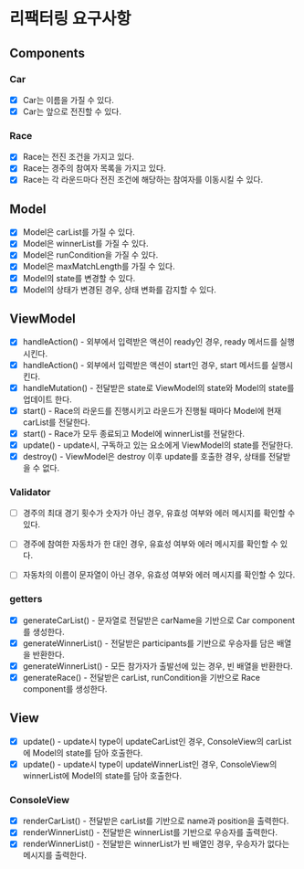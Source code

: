 # 리팩터링 요구사항

## Components

### Car

- [X] Car는 이름을 가질 수 있다.
- [X] Car는 앞으로 전진할 수 있다.

### Race

- [X] Race는 전진 조건을 가지고 있다.
- [X] Race는 경주의 참여자 목록을 가지고 있다.
- [X] Race는 각 라운드마다 전진 조건에 해당하는 참여자를 이동시킬 수 있다.

## Model

- [X] Model은 carList를 가질 수 있다.
- [X] Model은 winnerList를 가질 수 있다.
- [X] Model은 runCondition을 가질 수 있다.
- [X] Model은 maxMatchLength를 가질 수 있다.
- [X] Model의 state를 변경할 수 있다.
- [X] Model의 상태가 변경된 경우, 상태 변화를 감지할 수 있다.

## ViewModel

- [X] handleAction() - 외부에서 입력받은 액션이 ready인 경우, ready 메서드를 실행시킨다.
- [X] handleAction() - 외부에서 입력받은 액션이 start인 경우, start 메서드를 실행시킨다.
- [X] handleMutation() - 전달받은 state로 ViewModel의 state와 Model의 state를 업데이트 한다.
- [X] start() - Race의 라운드를 진행시키고 라운드가 진행될 때마다 Model에 현재 carList를 전달한다.
- [X] start() - Race가 모두 종료되고 Model에 winnerList를 전달한다.
- [X] update() - update시, 구독하고 있는 요소에게 ViewModel의 state를 전달한다.
- [X] destroy() - ViewModel은 destroy 이후 update를 호출한 경우, 상태를 전달받을 수 없다.

### Validator

- [ ] 경주의 최대 경기 횟수가 숫자가 아닌 경우, 유효성 여부와 에러 메시지를 확인할 수 있다.
- [ ] 경주에 참여한 자동차가 한 대인 경우, 유효성 여부와 에러 메시지를 확인할 수 있다.
- [ ] 자동차의 이름이 문자열이 아닌 경우, 유효성 여부와 에러 메시지를 확인할 수 있다.


### getters

- [X] generateCarList() - 문자열로 전달받은 carName을 기반으로 Car component를 생성한다.
- [X] generateWinnerList() - 전달받은 participants를 기반으로 우승자를 담은 배열을 반환한다.
- [X] generateWinnerList() - 모든 참가자가 출발선에 있는 경우, 빈 배열을 반환한다.
- [X] generateRace() - 전달받은 carList, runCondition을 기반으로 Race component를 생성한다.

## View

- [X] update() - update시 type이 updateCarList인 경우, ConsoleView의 carList에 Model의 state를 담아 호출한다.
- [X] update() - update시 type이 updateWinnerList인 경우, ConsoleView의 winnerList에 Model의 state를 담아 호출한다.

### ConsoleView

- [X] renderCarList() - 전달받은 carList를 기반으로 name과 position을 출력한다.
- [X] renderWinnerList() - 전달받은 winnerList를 기반으로 우승자를 출력한다.
- [X] renderWinnerList() - 전달받은 winnerList가 빈 배열인 경우, 우승자가 없다는 메시지를 출력한다.
